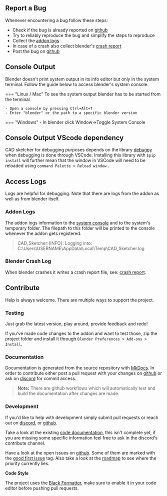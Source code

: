 ## Report a Bug
Whenever encountering a bug follow these steps:

- Check if the bug is already reported on [github](https://github.com/hlorus/CAD_Sketcher/labels/bug)
- Try to reliably reproduce the bug and simplify the steps to reproduce
- Collect the [addon logs](#access-logs)
- In case of a crash also collect blender's [crash report](https://docs.blender.org/manual/en/latest/troubleshooting/crash.html#:~:text=%2Do%20%25MEM%20.-,Crash%20Log,as%20some%20other%20debug%20information)
- Post the bug on [github](https://github.com/hlorus/CAD_Sketcher/issues/new?assignees=&labels=bug&template=bug-report.md&title=%5BBUG%5D)

## Console Output
Blender doesn't print system output in its info editor but only in the
system terminal. Follow the guide below to access blender's system console.

=== "Linux / Mac"
    To see the system output blender has to be started from the terminal

    - Open a console by pressing Ctrl+Alt+T
    - Enter "blender" or the path to a specific blender version

=== "Windows"
    - In blender click Window->Toggle System Console
## Console Output VScode dependency

CAD sketcher for debugging purposes depends on the library [debugpy](https://pypi.org/project/debugpy/) when debugging is done
through VSCode. Installing this library with ```$pip install```  will further mean that the window in VSCode will need to be reloaded using  ```command Palette > Reload window``` .

## Access Logs
Logs are helpful for debugging. Note that there are logs from the addon as well as from blender itself.

### Addon Logs
The addon logs information to the [system console](#console-output) and to the system's temporary
folder. The filepath to this folder will be printed to the console whenever the
addon gets registered.

> CAD_Sketcher:{INFO}: Logging into: C:\Users\USERNAME\AppData\Local\Temp\CAD_Sketcher.log

### Blender Crash Log
When blender crashes it writes a crash report file, see: [crash report](https://docs.blender.org/manual/en/latest/troubleshooting/crash.html#crash-log).


## Contribute
Help is always welcome. There are multiple ways to support the project.

### Testing
Just grab the latest version, play around, provide feedback and redo!

If you've made code changes to the addon and want to test those, zip the project folder and install it through ```Blender Preferences > Add-ons > Install```.

### Documentation
Documentation is generated from the source repository with [MkDocs](https://www.mkdocs.org/).
In order to contribute either post a pull request with your changes on
[github](https://github.com/hlorus/CAD_Sketcher) or ask on [discord](https://discord.gg/GzpJsShgxa) for commit access.

> **Note:** There are github workflows which will automatically test and build the documentation after changes are made. 

<!-- TODO: Workboard -->

### Development
If you'd like to help with development simply submit pull requests or reach out on
[discord](https://discord.gg/GzpJsShgxa), or [github](https://github.com/hlorus/CAD_Sketcher).

Take a look at the existing [code documentation](code_docs.md), this isn't complete yet,
if you are missing some specific information feel free to ask in the discord's contribute channel.

Have a look at the open issues on [github](https://github.com/hlorus/CAD_Sketcher/issues). Some of them are marked with the [good first issue](https://github.com/hlorus/CAD_Sketcher/issues?q=is%3Aissue+is%3Aopen+label%3A%22good+first+issue%22) tag. Also take a look at
the [roadmap](https://github.com/users/hlorus/projects/1) to see where the priority
currently lies.

**Code Style**

The project uses the [Black Formatter](https://github.com/psf/black), make sure to enable it in your code editor before pushing pull requests. 

<!-- ### Donate -->
